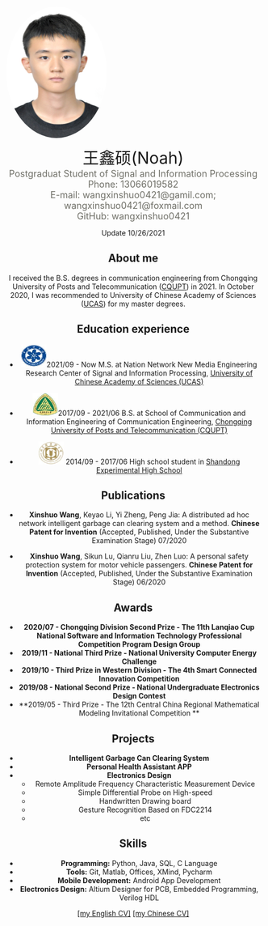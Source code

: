 <img src = "myPhoto.jpg" style="display: flex;width: 200px; height: 260px;
  border-radius: 50%;
  align-items: center;
  justify-content: center;
  overflow: hidden;">

<center><font size='6'>王鑫硕(Noah)</font></>

<div align='center'><font size='4' color=#6f6f67>Postgraduat Student of Signal and Information Processing</font></div>

<div align='center'><font size='4' color=#6f6f67>Phone: 13066019582</font></div>

<div align='center'><font size='4' color=#6f6f67>E-mail: wangxinshuo0421@gamil.com;
	    wangxinshuo0421@foxmail.com</font></div>

<div align='center'><font size='4' color=#6f6f67>GitHub: wangxinshuo0421</font></div>

Update 10/26/2021



## About me

I received the B.S. degrees in communication engineering from Chongqing University of Posts and Telecommunication ([CQUPT][BS School]) in 2021. In October 2020, I was recommended to University of Chinese Academy of Sciences ([UCAS][MS School]) for my master degrees.

## Education experience

* <img src="UCAS.jpg" height="45" width="50">2021/09 - Now M.S. at Nation Network New Media Engineering Research Center of Signal and Information Processing, [University of Chinese Academy of Sciences (UCAS)][MS School]

* <img src="CQUPT.jpg" height="45" width="50">2017/09 - 2021/06 B.S. at School of Communication and Information Engineering of Communication Engineering, [Chongqing University of Posts and Telecommunication (CQUPT)][BS School]

* <img src="SDEHS.jpg" height = "45" width = "50"> 2014/09 - 2017/06 High school student in [Shandong Experimental High School][High School]

[MS School]: https://www.ucas.ac.cn/
[BS School]: https://www.cqupt.edu.cn/
[High School]: http://sdshiyan.jinan.cn/

## Publications

* **Xinshuo Wang**, Keyao Li, Yi Zheng, Peng Jia:  A distributed ad hoc network intelligent garbage can clearing system and a method. **Chinese Patent for Invention** (Accepted, Published, Under the Substantive Examination Stage) 07/2020

* **Xinshuo Wang**, Sikun Lu, Qianru Liu, Zhen Luo: A personal safety protection system for motor vehicle passengers. **Chinese Patent for Invention** (Accepted, Published, Under the Substantive Examination Stage) 06/2020

## Awards

* **2020/07 - Chongqing Division Second Prize - The 11th Lanqiao Cup National Software and Information Technology Professional Competition Program Design Group**
* **2019/11 - National Third Prize - National University Computer Energy Challenge**
* **2019/10 - Third Prize in Western Division - The 4th Smart Connected Innovation Competition**
* **2019/08 - National Second Prize - National Undergraduate Electronics Design Contest**
* **2019/05 - Third Prize - The 12th Central China Regional Mathematical Modeling Invitational Competition **

## Projects

* **Intelligent Garbage Can Clearing System**
* **Personal Health Assistant APP**
* **Electronics Design**
  + Remote Amplitude Frequency Characteristic Measurement Device
  + Simple Differential Probe on High-speed
  + Handwritten Drawing board
  + Gesture Recognition Based on FDC2214
  + etc

## Skills

* **Programming:** Python, Java, SQL, C Language
* **Tools:** Git, Matlab, Offices, XMind, Pycharm
* **Mobile Development:** Android App Development
* **Electronics Design:** Altium Designer for PCB, Embedded Programming, Verilog HDL



[[my English CV]][English CV]				[[my Chinese CV]][Chinese CV]

[English CV]: myEnglishCV.jpg
[Chinese CV]: myChineseCV.jpg

